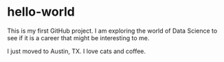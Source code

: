 # hello-world
This is my first GitHub project. I am exploring the world of Data Science to see if it is a career that might be interesting to me.

I just moved to Austin, TX. I love cats and coffee.
